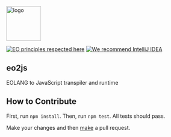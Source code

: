 <img alt="logo" src="https://www.objectionary.com/cactus.svg" height="92px" />

[![EO principles respected here](https://www.elegantobjects.org/badge.svg)](https://www.elegantobjects.org)
[![We recommend IntelliJ IDEA](https://www.elegantobjects.org/intellij-idea.svg)](https://www.jetbrains.com/idea/)

## eo2js

EOLANG to JavaScript transpiler and runtime

[//]: # ([![grunt]&#40;https://github.com/objectionary/eoc/actions/workflows/grunt.yml/badge.svg&#41;]&#40;https://github.com/objectionary/eoc/actions/workflows/grunt.yml&#41;)
[//]: # ([![node-current]&#40;https://img.shields.io/node/v/eolang&#41;]&#40;https://www.npmjs.com/package/eolang&#41;)
[//]: # ([![PDD status]&#40;http://www.0pdd.com/svg?name=objectionary/eoc&#41;]&#40;http://www.0pdd.com/p?name=objectionary/eoc&#41;)
[//]: # ([![Hits-of-Code]&#40;https://hitsofcode.com/github/objectionary/eoc&#41;]&#40;https://hitsofcode.com/view/github/objectionary/eoc&#41;)
[//]: # ([![License]&#40;https://img.shields.io/badge/license-MIT-green.svg&#41;]&#40;https://github.com/objectionary/eoc/blob/master/LICENSE.txt&#41;)

[//]: # (First, you install [npm]&#40;https://docs.npmjs.com/downloading-and-installing-node-js-and-npm&#41;)

[//]: # (and [Java SE]&#40;https://www.oracle.com/java/technologies/downloads/&#41;.)

[//]: # ()
[//]: # (Then, you install [eolang]&#40;https://www.npmjs.com/package/eolang&#41; package:)

[//]: # ()
[//]: # (```)

[//]: # ($ npm install -g eolang)

[//]: # (```)

[//]: # ()
[//]: # (Then, you write a simple [EO]&#40;https://www.eolang.org&#41; program in `hello.eo` file)

[//]: # (in the current directory:)

[//]: # ()
[//]: # (```)

[//]: # ([args] > hello)

[//]: # (  QQ.io.stdout > @)

[//]: # (    "Hello, world!\n")

[//]: # (```)

[//]: # ()
[//]: # (Then, you run it:)

[//]: # ()
[//]: # (```)

[//]: # ($ eoc dataize hello)

[//]: # (```)

[//]: # ()
[//]: # (That's it.)

[//]: # ()
[//]: # (## Commands)

[//]: # ()
[//]: # (You can also do many other things with `eoc` commands)

[//]: # (&#40;the flow is explained in [this blog post]&#40;https://www.yegor256.com/2021/10/21/objectionary.html&#41;&#41;:)

[//]: # ()
[//]: # (  * `register` finds necessary EO files and registers them in a JSON catalog)

[//]: # (  * `assemble` parses EO files into XMIR, optimizes them, and pulls foreign EO objects)

[//]: # (  * `transpile` converts XMIR to target programming language &#40;Java by default&#41;)

[//]: # (  * `compile` converts target language sources to binaries)

[//]: # (  * `link` puts all binaries together into a single executable binary)

[//]: # (  * `dataize` dataizes a single object from the executable binary)

[//]: # (  * `test` dataizes all visible unit tests)

[//]: # ()
[//]: # (There are also commands that help manipulate with XMIR and EO sources )

[//]: # (&#40;the list is not completed, while some of them are not implemented as of yet&#41;:)

[//]: # ()
[//]: # (  * `audit` inspects all required packages and reports their status)

[//]: # (  * `foreign` inspects all objects found in the program after `assemble` step)

[//]: # (  * `sodg` generates SODG from XMIR, further rederable as XML or [Dot]&#40;https://en.wikipedia.org/wiki/DOT_%28graph_description_language%29&#41;)

[//]: # (  * `phi` generates PHI files from XMIR)

[//]: # (  * `unphi` generates XMIR files from PHI files)

[//]: # (  * `print` generates EO files from PHI files)

[//]: # (  * <del>`translate` converts Java/C++/Python/etc. program to EO program</del>)

[//]: # (  * <del>`demu` removes `cage` and `memory` objects</del>)

[//]: # (  * <del>`dejump` removes `goto` objects</del>)

[//]: # (  * <del>`infer` suggests object names where it's possible to infer them</del>)

[//]: # (  * <del>`flatten` moves inner objects to upper level</del>)

[//]: # ()
[//]: # (This command line toolkit simply integrates other tools available in)

[//]: # ([@objectionary]&#40;https://github.com/objectionary&#41; GitHub organization.)

## How to Contribute

First, run `npm install`. Then, run `npm test`. All tests should pass.

Make your changes and then [make](https://www.yegor256.com/2014/04/15/github-guidelines.html) a pull request.
